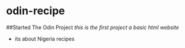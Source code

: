 # odin-recipe

##Started The Odin Project
_this is the first project a basic html website_
* its about Nigeria recipes
